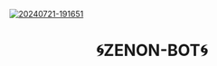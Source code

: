  <a href="https://ibb.co/b5642Sg"><img src="https://i.ibb.co/Kx5tLMj/20240721-191651.jpg" alt="20240721-191651" border="0"></a>

<h1 align="center">🌀ZENON-BOT🌀</p>
